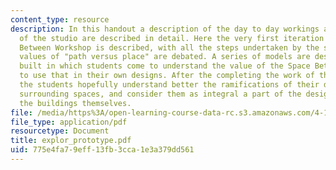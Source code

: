 ```yaml
---
content_type: resource
description: In this handout a description of the day to day workings and processes
  of the studio are described in detail. Here the very first iteration of the Space
  Between Workshop is described, with all the steps undertaken by the students. The
  values of "path versus place" are debated. A series of models are described and
  built in which students come to understand the value of the Space Between, and learn
  to use that in their own designs. After the completing the work of the semester,
  the students hopefully understand better the ramifications of their designs on the
  surrounding spaces, and consider them as integral a part of the design process as
  the buildings themselves.
file: /media/https%3A/open-learning-course-data-rc.s3.amazonaws.com/4-171-the-space-between-workshop-fall-2004/775e4fa79eff13fb3cca1e3a379dd561_explor_prototype.pdf
file_type: application/pdf
resourcetype: Document
title: explor_prototype.pdf
uid: 775e4fa7-9eff-13fb-3cca-1e3a379dd561
---
```

